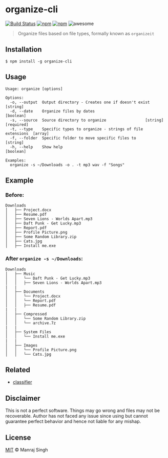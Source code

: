 # organize-cli
[![Build Status](https://travis-ci.org/ManrajGrover/organize-cli.svg?branch=master)](https://travis-ci.org/ManrajGrover/organize-cli) [![npm](https://img.shields.io/npm/v/organize-cli.svg?maxAge=2592000?style=flat-square)](https://www.npmjs.com/package/organize-cli) [![npm](https://img.shields.io/npm/dt/organize-cli.svg?maxAge=2592000?style=flat-square)](https://www.npmjs.com/package/organize-cli) ![awesome](https://img.shields.io/badge/awesome-yes-green.svg)

> Organize files based on file types, formally known as `organizeit`

## Installation

```
$ npm install -g organize-cli
```

## Usage

```
Usage: organize [options]

Options:
  -o, --output  Output directory - Creates one if doesn't exist         [string]
  -d, --date    Organize files by dates                                [boolean]
  -s, --source  Source directory to organize                 [string] [required]
  -t, --type    Specific types to organize - strings of file extensions  [array]
  -f, --folder  Specific folder to move specific files to               [string]
  -h, --help    Show help                                              [boolean]

Examples:
  organize -s ~/Downloads -o . -t mp3 wav -f "Songs"
```

## Example

### Before:

```
Downloads
│   ├── Project.docx
│   ├── Resume.pdf
│   ├── Seven Lions - Worlds Apart.mp3
│   ├── Daft Punk - Get Lucky.mp3
│   ├── Report.pdf
│   ├── Profile Picture.png
│   ├── Some Random Library.zip
│   ├── Cats.jpg
│   ├── Install me.exe
```

### After `organize -s ~/Downloads`:

```
Downloads
│   ├── Music
│   │   └── Daft Punk - Get Lucky.mp3
│   │   ├── Seven Lions - Worlds Apart.mp3
|	|
│   ├── Documents
│   │   └── Project.docx
│   │   └── Report.pdf
│   │   ├── Resume.pdf
|	|
│   ├── Compressed
│   │   └── Some Random Library.zip
│   │   └── archive.7z
|	|
│   ├── System Files
│   │   └── Install me.exe
|	|
│   ├── Images
│   │   └── Profile Picture.png
│   │   └── Cats.jpg
```

## Related

* [classifier](https://github.com/bhrigu123/classifier)

## Disclaimer
This is not a perfect software. Things may go wrong and files may not be recoverable. Author has not faced any issue since using but cannot guarantee perfect behavior and hence not liable for any mishap.

## License
[MIT](https://github.com/ManrajGrover/organize-cli/blob/master/License.md) © Manraj Singh

